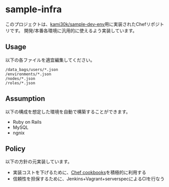 # sample-infra

このプロジェクトは、[kami30k/sample-dev-env](https://github.com/kami30k/sample-dev-env)用に実装されたChefリポジトリです。
開発/本番各環境に汎用的に使えるよう実装しています。

## Usage

以下の各ファイルを適宜編集してください。

```
/data_bags/users/*.json
/environments/*.json
/nodes/*.json
/roles/*.json
```

## Assumption

以下の構成を想定した環境を自動で構築することができます。

- Ruby on Rails
- MySQL
- ngnix

## Policy

以下の方針の元実装しています。

- 実装コストを下げるために、[Chef cookbooks](https://supermarket.getchef.com/)を積極的に利用する
- 信頼性を担保するために、Jenkins+Vagrant+serverspecによるCIを行なう
